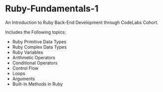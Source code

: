 # Ruby-Fundamentals-1
An Introduction to Ruby Back-End Development through CodeLabs Cohort. <br>

Includes the Following topics: <br>
<ul>
    <li>Ruby Primitive Data Types</li>
    <li>Ruby Complex Data Types</li>
    <li>Ruby Variables</li>
    <li>Arithmetic Operators</li>
    <li>Conditional Operators</li>
    <li>Control Flow</li>
    <li>Loops</li>
    <li>Arguments</li>
    <li>Built-In Methods in Ruby</li>
</ul>
